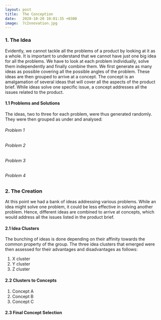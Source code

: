 ```yaml
---
layout: post
title:  The Conception
date:   2020-10-20 10:01:35 +0300
image:  7cInnovation.jpg
---
```


### 1. The Idea
Evidently, we cannot tackle all the problems of a
product by looking at it as a whole. It is important
to understand that we cannot have just one big
idea for all the problems. We have to look at each
problem individually, solve them independently
and finally combine them.  We first generate
as many ideas as possible covering all the possible angles of the problem. These ideas are then grouped to arrive at a
concept. The concept is an amalgamation of several ideas that will cover all the aspects of the product brief. While ideas solve one specific
issue, a concept addresses all the issues related to
the product. 

#### 1.1 Problems and Solutions
The ideas, two to three for each problem, were
thus generated randomly. They were then grouped
as under and analysed: 

###### Problem 1
###### Problem 2
###### Problem 3
###### Problem 4

### 2. The Creation
At this point we had a bank of ideas addressing
various problems. While an idea might solve one
problem, it could be less effective in solving
another problem. Hence, different ideas are combined
to arrive at concepts, which would address all the
issues listed in the product brief.

#### 2.1 Idea Clusters
 The bunching of ideas is done depending on their
affinity towards the common property of the
group. The three idea clusters that emerged were then
assessed for their advantages and disadvantages
as follows:

1. X cluster
2. Y cluster
3. Z cluster

#### 2.2 Clusters to Concepts
1. Concept A
2. Concept B
3. Concept C

#### 2.3 Final Concept Selection
